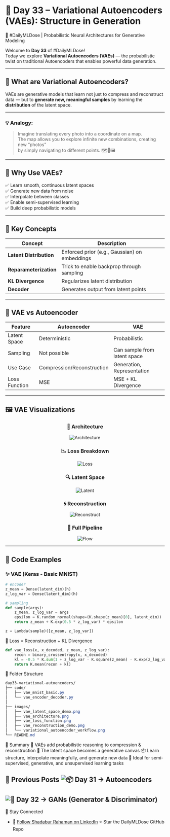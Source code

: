# 🧠 Day 33 – Variational Autoencoders (VAEs): Structure in Generation  
🎯 #DailyMLDose | Probabilistic Neural Architectures for Generative Modeling

Welcome to **Day 33** of #DailyMLDose!  
Today we explore **Variational Autoencoders (VAEs)** — the probabilistic twist on traditional Autoencoders that enables powerful data generation.

---

## 🚀 What are Variational Autoencoders?

VAEs are generative models that learn not just to compress and reconstruct data — but to **generate new, meaningful samples** by learning the **distribution** of the latent space.

---

### 💡 Analogy:
> Imagine translating every photo into a coordinate on a map.  
> The map allows you to explore infinite new combinations, creating new “photos”  
> by simply navigating to different points. 🗺️🧭🖼️

---

## 🎯 Why Use VAEs?

✅ Learn smooth, continuous latent spaces  
✅ Generate new data from noise  
✅ Interpolate between classes  
✅ Enable semi-supervised learning  
✅ Build deep probabilistic models

---

## 🔑 Key Concepts

| Concept               | Description                                      |
|------------------------|--------------------------------------------------|
| **Latent Distribution**| Enforced prior (e.g., Gaussian) on embeddings   |
| **Reparameterization** | Trick to enable backprop through sampling       |
| **KL Divergence**      | Regularizes latent distribution                 |
| **Decoder**            | Generates output from latent points             |

---

## 🧩 VAE vs Autoencoder

| Feature            | Autoencoder                | VAE                          |
|--------------------|----------------------------|------------------------------|
| Latent Space       | Deterministic               | Probabilistic                |
| Sampling           | Not possible                | Can sample from latent space |
| Use Case           | Compression/Reconstruction  | Generation, Representation   |
| Loss Function      | MSE                         | MSE + KL Divergence          |

---

## 🖼️ VAE Visualizations

<div align="center">

### 🧠 Architecture  
![Architecture](./images/vae_architecture.png)

### 📉 Loss Breakdown  
![Loss](images/vae_loss_function.png)

### 🔍 Latent Space  
![Latent](images/vae_latent_space_demo.png)

### 🌀 Reconstruction  
![Reconstruct](images/vae_reconstruction_demo.png)

### 🔁 Full Pipeline  
![Flow](images/variational_autoencoder_workflow.png)

</div>

---

## 🧪 Code Examples

### ✨ VAE (Keras - Basic MNIST)

```python
# encoder
z_mean = Dense(latent_dim)(h)
z_log_var = Dense(latent_dim)(h)

# sampling
def sample(args):
    z_mean, z_log_var = args
    epsilon = K.random_normal(shape=(K.shape(z_mean)[0], latent_dim))
    return z_mean + K.exp(0.5 * z_log_var) * epsilon

z = Lambda(sample)([z_mean, z_log_var])
```
🧠 Loss = Reconstruction + KL Divergence
```python
def vae_loss(x, x_decoded, z_mean, z_log_var):
    recon = binary_crossentropy(x, x_decoded)
    kl = -0.5 * K.sum(1 + z_log_var - K.square(z_mean) - K.exp(z_log_var), axis=-1)
    return K.mean(recon + kl)
```
📂 Folder Structure
```css
day33-variational-autoencoders/
├── code/
│   ├── vae_mnist_basic.py
│   └── vae_encoder_decoder.py
│
├── images/
│   ├── vae_latent_space_demo.png
│   ├── vae_architecture.png
│   ├── vae_loss_function.png
│   ├── vae_reconstruction_demo.png
│   └── variational_autoencoder_workflow.png
└── README.md
```
🧠 Summary
🔄 VAEs add probabilistic reasoning to compression & reconstruction
🧬 The latent space becomes a generative canvas
📦 Learn structure, interpolate meaningfully, and generate new data
🌌 Ideal for semi-supervised, generative, and unsupervised learning tasks

🔁 Previous Posts
![📦 Day 31 → Autoencoders](https://github.com/Shadabur-Rahaman/Daily-ML-Dose/tree/main/day31-autoencoders)
---
![🧠 Day 32 → GANs (Generator & Discriminator)](https://github.com/Shadabur-Rahaman/Daily-ML-Dose/tree/main/day32-gans)
---
🙌 Stay Connected
- 🔗 [Follow Shadabur Rahaman on LinkedIn](https://www.linkedin.com/in/shadabur-rahaman-1b5703249)
⭐ Star the DailyMLDose GitHub Repo
